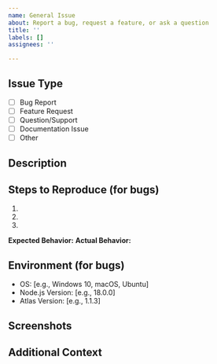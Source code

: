 ```yaml
---
name: General Issue
about: Report a bug, request a feature, or ask a question
title: ''
labels: []
assignees: ''

---
```


## Issue Type
- [ ] Bug Report
- [ ] Feature Request
- [ ] Question/Support
- [ ] Documentation Issue
- [ ] Other

## Description
<!-- Provide a clear and concise description of the issue -->

## Steps to Reproduce (for bugs)
1. 
2. 
3. 

**Expected Behavior:** 
**Actual Behavior:** 

## Environment (for bugs)
- OS: [e.g., Windows 10, macOS, Ubuntu]
- Node.js Version: [e.g., 18.0.0]
- Atlas Version: [e.g., 1.1.3]

## Screenshots
<!-- If applicable, add screenshots to help explain your problem -->

## Additional Context
<!-- Add any other context about the problem here -->